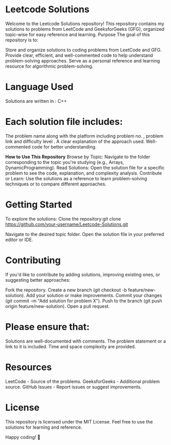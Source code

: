 # Leetcode Solutions

Welcome to the Leetcode Solutions repository! This repository contains my solutions to problems from LeetCode and GeeksforGeeks (GFG), organized topic-wise for easy reference and learning.
Purpose
The goal of this repository is to:

Store and organize solutions to coding problems from LeetCode and GFG.
Provide clear, efficient, and well-commented code to help understand problem-solving approaches.
Serve as a personal reference and learning resource for algorithmic problem-solving.

# Language Used
Solutions are written in :
C++

# Each solution file includes:
The problem name along with the platform including problem no. , problem link and difficulty level .
A clear explanation of the approach used.
Well-commented code for better understanding.

**How to Use This Repository**
Browse by Topic: Navigate to the folder corresponding to the topic you're studying (e.g., Arrays, DynamicProgramming).
Read Solutions: Open the solution file for a specific problem to see the code, explanation, and complexity analysis.
Contribute or Learn: Use the solutions as a reference to learn problem-solving techniques or to compare different approaches.

# Getting Started
To explore the solutions:
Clone the repository:git clone https://github.com/your-username/Leetcode-Solutions.git


Navigate to the desired topic folder.
Open the solution file in your preferred editor or IDE.

# Contributing
If you'd like to contribute by adding solutions, improving existing ones, or suggesting better approaches:

Fork the repository.
Create a new branch (git checkout -b feature/new-solution).
Add your solution or make improvements.
Commit your changes (git commit -m "Add solution for problem X").
Push to the branch (git push origin feature/new-solution).
Open a pull request.

# Please ensure that:
Solutions are well-documented with comments.
The problem statement or a link to it is included.
Time and space complexity are provided.

# Resources

LeetCode - Source of the problems.
GeeksforGeeks - Additional problem source.
GitHub Issues - Report issues or suggest improvements.

# License
This repository is licensed under the MIT License. Feel free to use the solutions for learning and reference.

Happy coding! 🚀
